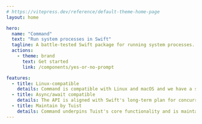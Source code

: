 ```yaml
---
# https://vitepress.dev/reference/default-theme-home-page
layout: home

hero:
  name: "Command"
  text: "Run system processes in Swift"
  tagline: A battle-tested Swift package for running system processes.
  actions:
    - theme: brand
      text: Get started
      link: /components/yes-or-no-prompt

features:
  - title: Linux-compatible
    details: Command is compatible with Linux and macOS and we have a suite of tests that run on both platforms.
  - title: Async/await compatible
    details: The API is aligned with Swift's long-term plan for concurrency.
  - title: Maintain by Tuist
    details: Command underpins Tuist's core functionality and is maintained by the Tuist community.
---
```


